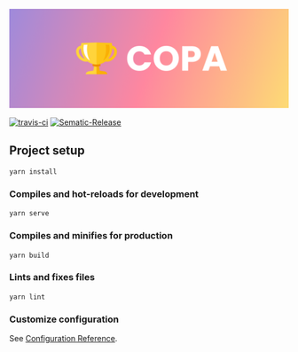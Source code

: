 <p align="center">
  <a href="https://copa.now.sh/" target="blank">
    <img src="https://raw.githubusercontent.com/copa-ch/copa-backend/master/resources/image/banner.png" alt="COPA Logo" />
  </a>
</p>

<p>
    <a href="https://travis-ci.org/copa-ch/copa-frontend"><img src="https://travis-ci.org/copa-ch/copa-frontend.svg?branch=master" alt="travis-ci" /></a>
    <a href="https://github.com/semantic-release/semantic-release"><img src="https://img.shields.io/badge/%20%20%F0%9F%93%A6%F0%9F%9A%80-semantic--release-e10079.svg" alt="Sematic-Release" /></a>
</p>

## Project setup

```
yarn install
```

### Compiles and hot-reloads for development

```
yarn serve
```

### Compiles and minifies for production

```
yarn build
```

### Lints and fixes files

```
yarn lint
```

### Customize configuration

See [Configuration Reference](https://cli.vuejs.org/config/).
